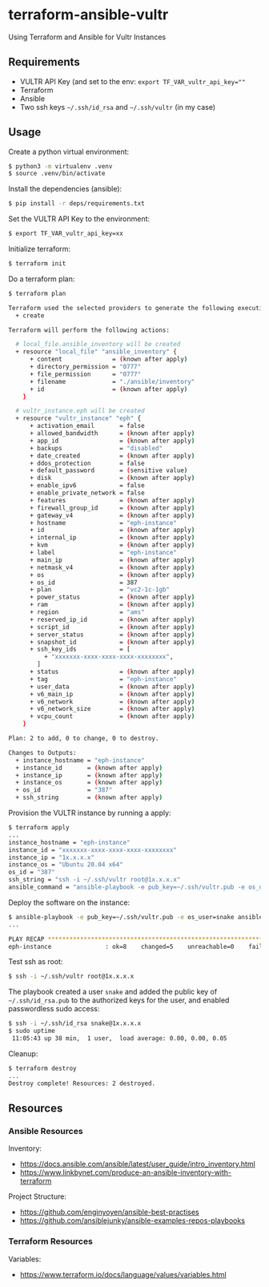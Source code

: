 # terraform-ansible-vultr
Using Terraform and Ansible for Vultr Instances

## Requirements

- VULTR API Key (and set to the env: `export TF_VAR_vultr_api_key=""`
- Terraform
- Ansible
- Two ssh keys `~/.ssh/id_rsa` and `~/.ssh/vultr` (in my case)

## Usage

Create a python virtual environment:

```bash
$ python3 -m virtualenv .venv
$ source .venv/bin/activate
```

Install the dependencies (ansible):

```bash
$ pip install -r deps/requirements.txt
```

Set the VULTR API Key to the environment:

```bash
$ export TF_VAR_vultr_api_key=xx
```

Initialize terraform:

```bash
$ terraform init
```

Do a terraform plan:

```bash
$ terraform plan

Terraform used the selected providers to generate the following execution plan. Resource actions are indicated with the following symbols:
  + create

Terraform will perform the following actions:

  # local_file.ansible_inventory will be created
  + resource "local_file" "ansible_inventory" {
      + content              = (known after apply)
      + directory_permission = "0777"
      + file_permission      = "0777"
      + filename             = "./ansible/inventory"
      + id                   = (known after apply)
    }

  # vultr_instance.eph will be created
  + resource "vultr_instance" "eph" {
      + activation_email       = false
      + allowed_bandwidth      = (known after apply)
      + app_id                 = (known after apply)
      + backups                = "disabled"
      + date_created           = (known after apply)
      + ddos_protection        = false
      + default_password       = (sensitive value)
      + disk                   = (known after apply)
      + enable_ipv6            = false
      + enable_private_network = false
      + features               = (known after apply)
      + firewall_group_id      = (known after apply)
      + gateway_v4             = (known after apply)
      + hostname               = "eph-instance"
      + id                     = (known after apply)
      + internal_ip            = (known after apply)
      + kvm                    = (known after apply)
      + label                  = "eph-instance"
      + main_ip                = (known after apply)
      + netmask_v4             = (known after apply)
      + os                     = (known after apply)
      + os_id                  = 387
      + plan                   = "vc2-1c-1gb"
      + power_status           = (known after apply)
      + ram                    = (known after apply)
      + region                 = "ams"
      + reserved_ip_id         = (known after apply)
      + script_id              = (known after apply)
      + server_status          = (known after apply)
      + snapshot_id            = (known after apply)
      + ssh_key_ids            = [
          + "xxxxxxx-xxxx-xxxx-xxxx-xxxxxxxx",
        ]
      + status                 = (known after apply)
      + tag                    = "eph-instance"
      + user_data              = (known after apply)
      + v6_main_ip             = (known after apply)
      + v6_network             = (known after apply)
      + v6_network_size        = (known after apply)
      + vcpu_count             = (known after apply)
    }

Plan: 2 to add, 0 to change, 0 to destroy.

Changes to Outputs:
  + instance_hostname = "eph-instance"
  + instance_id       = (known after apply)
  + instance_ip       = (known after apply)
  + instance_os       = (known after apply)
  + os_id             = "387"
  + ssh_string        = (known after apply)

```

Provision the VULTR instance by running a apply:

```bash
$ terraform apply
...
instance_hostname = "eph-instance"
instance_id = "xxxxxxx-xxxx-xxxx-xxxx-xxxxxxxx"
instance_ip = "1x.x.x.x"
instance_os = "Ubuntu 20.04 x64"
os_id = "387"
ssh_string = "ssh -i ~/.ssh/vultr root@1x.x.x.x"
ansible_command = "ansible-playbook -e pub_key=~/.ssh/vultr.pub -e os_user=snake ansible/packages-install.yml"
```

Deploy the software on the instance:

```bash
$ ansible-playbook -e pub_key=~/.ssh/vultr.pub -e os_user=snake ansible/packages-install.yml
...

PLAY RECAP *********************************************************************************************************************************
eph-instance               : ok=8    changed=5    unreachable=0    failed=0    skipped=0    rescued=0    ignored=0   
```

Test ssh as root:

```bash
$ ssh -i ~/.ssh/vultr root@1x.x.x.x
```

The playbook created a user `snake` and added the public key of `~/.ssh/id_rsa.pub` to the authorized keys for the user, and enabled passwordless sudo access:

```bash
$ ssh -i ~/.ssh/id_rsa snake@1x.x.x.x
$ sudo uptime
 11:05:43 up 38 min,  1 user,  load average: 0.00, 0.00, 0.05
```

Cleanup:

```bash
$ terraform destroy
...
Destroy complete! Resources: 2 destroyed.
```

## Resources

### Ansible Resources

Inventory:

- https://docs.ansible.com/ansible/latest/user_guide/intro_inventory.html
- https://www.linkbynet.com/produce-an-ansible-inventory-with-terraform

Project Structure:

- https://github.com/enginyoyen/ansible-best-practises
- https://github.com/ansiblejunky/ansible-examples-repos-playbooks

### Terraform Resources

Variables:

- https://www.terraform.io/docs/language/values/variables.html
